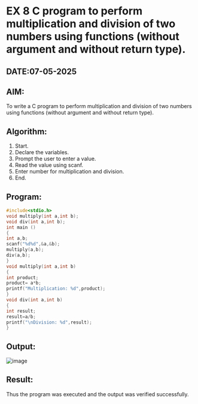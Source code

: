 # EX 8 C program to perform multiplication and division of two numbers using functions (without argument and without return type).
## DATE:07-05-2025
## AIM:
To write a C program to perform multiplication and division of two numbers using functions (without argument and without return type).

## Algorithm:
1. Start. 
2. Declare the variables. 
3. Prompt the user to enter a value. 
4. Read the value using scanf. 
5. Enter number for multiplication and division. 
6. End.    

## Program:
```c program
#include<stdio.h> 
void multiply(int a,int b); 
void div(int a,int b); 
int main () 
{ 
int a,b; 
scanf("%d%d",&a,&b); 
multiply(a,b); 
div(a,b); 
} 
void multiply(int a,int b) 
{ 
int product; 
product= a*b; 
printf("Multiplication: %d",product); 
} 
void div(int a,int b) 
{ 
int result; 
result=a/b; 
printf("\nDivision: %d",result); 
} 
```

## Output:


![image](https://github.com/user-attachments/assets/ffb8821c-2dc1-41b6-a701-a6ef4fde2b12)


## Result:
Thus the program was executed and the output was verified successfully.
